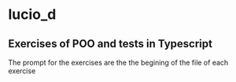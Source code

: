 # lucio_d


## Exercises of POO and tests in Typescript
The prompt for the exercises are the the begining of the file of each exercise





